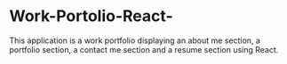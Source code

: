 # Work-Portolio-React-
This application is a work portfolio displaying an about me section, a portfolio section, a contact me section and a resume section using React.
